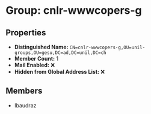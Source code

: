 # Group: cnlr-wwwcopers-g

## Properties

- **Distinguished Name:** `CN=cnlr-wwwcopers-g,OU=unil-groups,OU=gesu,DC=ad,DC=unil,DC=ch`
- **Member Count:** 1
- **Mail Enabled:** ❌
- **Hidden from Global Address List:** ❌

## Members

- lbaudraz
